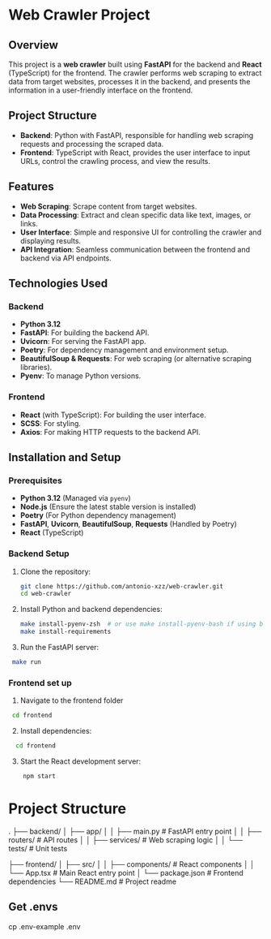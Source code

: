 # Web Crawler Project

## Overview

This project is a **web crawler** built using **FastAPI** for the backend and **React** (TypeScript) for the frontend. The crawler performs web scraping to extract data from target websites, processes it in the backend, and presents the information in a user-friendly interface on the frontend.

## Project Structure

- **Backend**: Python with FastAPI, responsible for handling web scraping requests and processing the scraped data.
- **Frontend**: TypeScript with React, provides the user interface to input URLs, control the crawling process, and view the results.

## Features

- **Web Scraping**: Scrape content from target websites.
- **Data Processing**: Extract and clean specific data like text, images, or links.
- **User Interface**: Simple and responsive UI for controlling the crawler and displaying results.
- **API Integration**: Seamless communication between the frontend and backend via API endpoints.

## Technologies Used

### Backend
- **Python 3.12**
- **FastAPI**: For building the backend API.
- **Uvicorn**: For serving the FastAPI app.
- **Poetry**: For dependency management and environment setup.
- **BeautifulSoup & Requests**: For web scraping (or alternative scraping libraries).
- **Pyenv**: To manage Python versions.

### Frontend
- **React** (with TypeScript): For building the user interface.
- **SCSS**: For styling.
- **Axios**: For making HTTP requests to the backend API.

## Installation and Setup

### Prerequisites

- **Python 3.12** (Managed via `pyenv`)
- **Node.js** (Ensure the latest stable version is installed)
- **Poetry** (For Python dependency management)
- **FastAPI**, **Uvicorn**, **BeautifulSoup**, **Requests** (Handled by Poetry)
- **React** (TypeScript)

### Backend Setup

1. Clone the repository:
   ```bash
   git clone https://github.com/antonio-xzz/web-crawler.git
   cd web-crawler
   ```

2. Install Python and backend dependencies:
   ```bash
   make install-pyenv-zsh  # or use make install-pyenv-bash if using bash shell
   make install-requirements
   ```

3. Run the FastAPI server:
  ```bash
   make run
   ```

### Frontend set up

1. Navigate to the frontend folder
  ```bash
   cd frontend 
  ```

2. Install dependencies:
  ```bash
    cd frontend 
  ```

3. Start the React development server:
```bash
    npm start
  ```

# Project Structure
.
├── backend/
│   ├── app/
│   │   ├── main.py       # FastAPI entry point
│   │   ├── routers/      # API routes
│   │   ├── services/     # Web scraping logic
│   │   └── tests/        # Unit tests

├── frontend/
│   ├── src/
│   │   ├── components/   # React components
│   │   └── App.tsx       # Main React entry point
│   └── package.json      # Frontend dependencies
└── README.md             # Project readme

## Get .envs
cp .env-example .env
